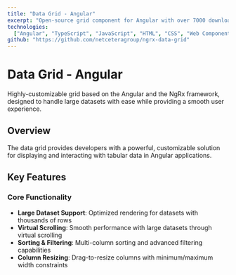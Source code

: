 ```yaml
---
title: "Data Grid - Angular"
excerpt: "Open-source grid component for Angular with over 7000 downloads, providing powerful data visualization capabilities"
technologies:
  ["Angular", "TypeScript", "JavaScript", "HTML", "CSS", "Web Components"]
github: "https://github.com/netceteragroup/ngrx-data-grid"
---
```


# Data Grid - Angular

Highly-customizable grid based on the Angular and the NgRx framework, designed to handle large datasets with ease while providing a smooth user experience.

## Overview

The data grid provides developers with a powerful, customizable solution for displaying and interacting with tabular data in Angular applications.

## Key Features

### Core Functionality

- **Large Dataset Support**: Optimized rendering for datasets with thousands of rows
- **Virtual Scrolling**: Smooth performance with large datasets through virtual scrolling
- **Sorting & Filtering**: Multi-column sorting and advanced filtering capabilities
- **Column Resizing**: Drag-to-resize columns with minimum/maximum width constraints
